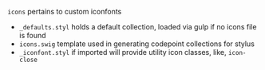 `icons` pertains to custom iconfonts

* `_defaults.styl` holds a default collection, loaded via gulp if no icons
  file is found
* `icons.swig` template used in generating codepoint collections for stylus
* `_iconfont.styl` if imported will provide utility icon classes, like, `icon-close`
